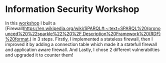 # Information Security Workshop
 In this [workshop](https://course.cs.tau.ac.il/secws20/) I built a [Firewall(https://en.wikipedia.org/wiki/SPARQL#:~:text=SPARQL%20(pronounced%20%22sparkle%22%20%2F,Description%20Framework%20(RDF)%20format.) in 3 steps. Firstly, I implemented a stateless firewall, then I improved it by adding a connection table which made it a statefull firewall and application aware firewall. And Lastly, I chose 2 different vulnerabilties and upgraded it to counter them!
